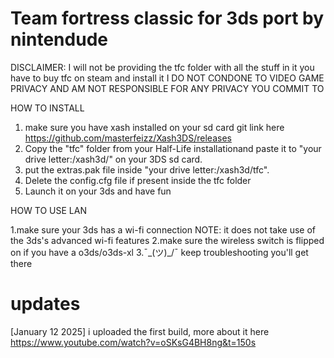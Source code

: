 Team fortress classic for 3ds port by nintendude
===========================================================================================================================================
DISCLAIMER: I will not be providing the tfc folder with all the stuff in it you have to buy tfc on steam and install it I DO NOT CONDONE TO VIDEO GAME PRIVACY AND AM NOT RESPONSIBLE FOR ANY PRIVACY YOU COMMIT TO 

HOW TO INSTALL

1. make sure you have xash installed on your sd card git link here https://github.com/masterfeizz/Xash3DS/releases
2. Copy the "tfc" folder from your Half-Life installationand paste it to "your drive letter:/xash3d/" on your 3DS sd card.
3. put the extras.pak file inside "your drive letter:/xash3d/tfc".
4. Delete the config.cfg file if present inside the tfc folder
5. Launch it on your 3ds and have fun 

HOW TO USE LAN

1.make sure your 3ds has a wi-fi connection NOTE: it does not take use of the 3ds's advanced wi-fi features
2.make sure the wireless switch is flipped on if you have a o3ds/o3ds-xl
3.¯\_(ツ)_/¯ keep troubleshooting you'll get there 

updates
============================================================================================================================================
[January 12 2025] i uploaded the first build, more about it here https://www.youtube.com/watch?v=oSKsG4BH8ng&t=150s

